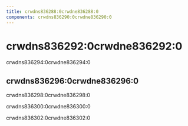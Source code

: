 ```yaml
---
title: crwdns836288:0crwdne836288:0
components: crwdns836290:0crwdne836290:0
---
```

# crwdns836292:0crwdne836292:0

<p class="description">crwdns836294:0crwdne836294:0</p>

## crwdns836296:0crwdne836296:0

crwdns836298:0crwdne836298:0

crwdns836300:0crwdne836300:0

crwdns836302:0crwdne836302:0